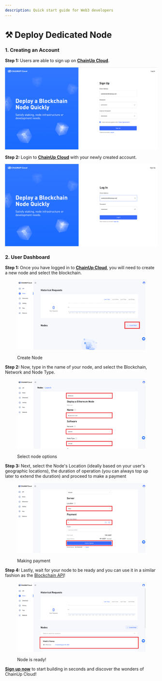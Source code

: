 ```yaml
---
description: Quick start guide for Web3 developers
---
```


# ⚒ Deploy Dedicated Node

### 1. Creating an Account

**Step 1:** Users are able to sign up on [**ChainUp Cloud**](https://app.chainupcloud.com/register).

![Sign Up](../../.gitbook/assets/chainupcloudregister.PNG)

**Step 2:** Login to [**ChainUp Cloud**](https://app.chainupcloud.com/login) with your newly created account.

![Login](../../.gitbook/assets/chainupcloudlogin.PNG)

### 2. User Dashboard

**Step 1:** Once you have logged in to [**ChainUp Cloud**](https://app.chainupcloud.com/api), you will need to create a new node and select the blockchain.

<figure><img src="../../.gitbook/assets/chainup_node_create.png" alt=""><figcaption><p>Create Node</p></figcaption></figure>

**Step 2:** Now, type in the name of your node, and select the Blockchain, Network and Node Type.

<figure><img src="../../.gitbook/assets/chainup_node_set.png" alt=""><figcaption><p>Select node options</p></figcaption></figure>

**Step 3:** Next, select the Node's Location (ideally based on your user's geographic locations), the duration of operation (you can always top up later to extend the duration) and proceed to make a payment

<figure><img src="../../.gitbook/assets/chainup_node_pay.png" alt=""><figcaption><p>Making payment</p></figcaption></figure>

**Step 4:** Lastly, wait for your node to be ready and you can use it in a similar fashion as the [Blockchain API](use-blockchain-api.md)!

<figure><img src="../../.gitbook/assets/chainup_node_ready.png" alt=""><figcaption><p>Node is ready!</p></figcaption></figure>

[**Sign up now**](https://app.chainupcloud.com/register) to start building in seconds and discover the wonders of ChainUp Cloud!
